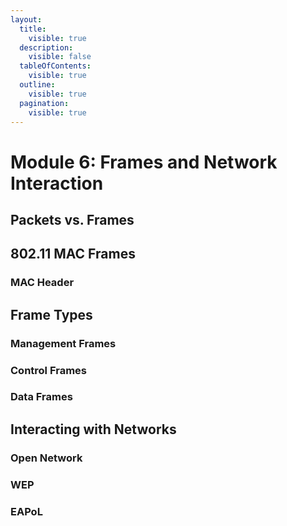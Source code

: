 ```yaml
---
layout:
  title:
    visible: true
  description:
    visible: false
  tableOfContents:
    visible: true
  outline:
    visible: true
  pagination:
    visible: true
---
```


# Module 6: Frames and Network Interaction

## Packets vs. Frames



## 802.11 MAC Frames

### MAC Header



## Frame Types

### Management Frames



### Control Frames



### Data Frames



## Interacting with Networks

### Open Network



### WEP



### EAPoL

